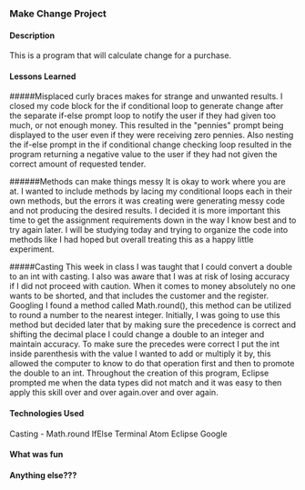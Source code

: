 ### Make Change Project

#### Description
This is a program that will calculate change for a purchase.

#### Lessons Learned

#####Misplaced curly braces makes for strange and unwanted results.
I closed my code block for the if conditional loop to generate change after the separate if-else prompt loop to notify the user if they had given too much, or not enough money. This resulted in the "pennies" prompt being displayed to the user even if they were receiving zero pennies. Also nesting the if-else prompt in the if conditional change checking loop resulted in the program returning a negative value to the user if they had not given the correct amount of requested tender.

######Methods can make things messy
It is okay to work where you are at. I wanted to include methods by lacing my conditional loops each in their own methods, but the errors it was creating were generating messy code and not producing the desired results. I decided it is more important this time to get the assignment requirements down in the way I know best and to try again later. I will be studying today and trying to organize the code into methods like I had hoped but overall treating this as a happy little experiment.

#####Casting
This week in class I was taught that I could convert a double to an int with casting. I also was aware that I was at risk of losing accuracy if I did not proceed with caution. When it comes to money absolutely no one wants to be shorted, and that includes the customer and the register. Googling I found a method called Math.round(), this method can be utilized to round a number to the nearest integer. Initially, I was going to use this method but decided later that by making sure the precedence is correct and shifting the decimal place I could change a double to an integer and maintain accuracy. To make sure the precedes were correct I put the int inside parenthesis with the value I wanted to add or multiply it by, this allowed the computer to know to do that operation first and then to promote the double to an int. Throughout the creation of this program, Eclipse prompted me when the data types did not match and it was easy to then apply this skill over and over again.over and over again.

#### Technologies Used
Casting -
Math.round
IfElse
Terminal
Atom
Eclipse
Google

#### What was fun

#### Anything else???
